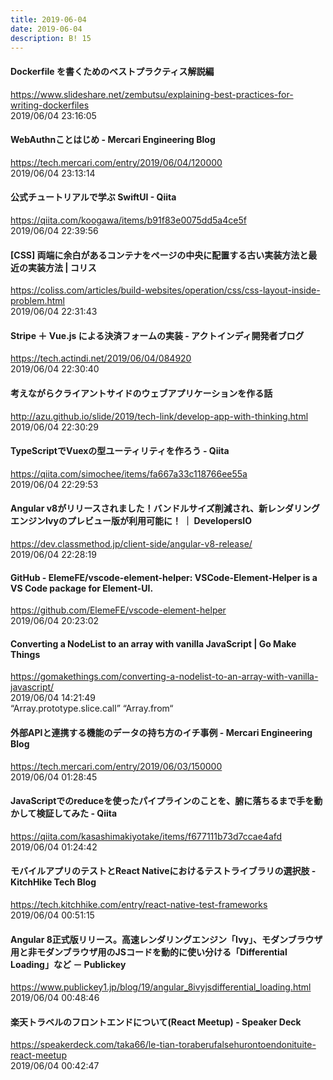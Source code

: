 ```yaml
---
title: 2019-06-04
date: 2019-06-04
description: B! 15
---
```


#### Dockerfile を書くためのベストプラクティス解説編
https://www.slideshare.net/zembutsu/explaining-best-practices-for-writing-dockerfiles<br>
2019/06/04 23:16:05<br>


#### WebAuthnことはじめ - Mercari Engineering Blog
https://tech.mercari.com/entry/2019/06/04/120000<br>
2019/06/04 23:13:14<br>


#### 公式チュートリアルで学ぶ SwiftUI  - Qiita
https://qiita.com/koogawa/items/b91f83e0075dd5a4ce5f<br>
2019/06/04 22:39:56<br>


####   [CSS] 両端に余白があるコンテナをページの中央に配置する古い実装方法と最近の実装方法 | コリス
https://coliss.com/articles/build-websites/operation/css/css-layout-inside-problem.html<br>
2019/06/04 22:31:43<br>


#### Stripe ＋ Vue.js による決済フォームの実装 - アクトインディ開発者ブログ
https://tech.actindi.net/2019/06/04/084920<br>
2019/06/04 22:30:40<br>


#### 考えながらクライアントサイドのウェブアプリケーションを作る話
http://azu.github.io/slide/2019/tech-link/develop-app-with-thinking.html<br>
2019/06/04 22:30:29<br>


#### TypeScriptでVuexの型ユーティリティを作ろう - Qiita
https://qiita.com/simochee/items/fa667a33c118766ee55a<br>
2019/06/04 22:29:53<br>


#### Angular v8がリリースされました！バンドルサイズ削減され、新レンダリングエンジンIvyのプレビュー版が利用可能に！ ｜ DevelopersIO
https://dev.classmethod.jp/client-side/angular-v8-release/<br>
2019/06/04 22:28:19<br>


#### GitHub - ElemeFE/vscode-element-helper: VSCode-Element-Helper is a VS Code package for Element-UI.
https://github.com/ElemeFE/vscode-element-helper<br>
2019/06/04 20:23:02<br>


#### Converting a NodeList to an array with vanilla JavaScript | Go Make Things
https://gomakethings.com/converting-a-nodelist-to-an-array-with-vanilla-javascript/<br>
2019/06/04 14:21:49<br>
“Array.prototype.slice.call” “Array.from“


#### 外部APIと連携する機能のデータの持ち方のイチ事例 - Mercari Engineering Blog
https://tech.mercari.com/entry/2019/06/03/150000<br>
2019/06/04 01:28:45<br>


#### JavaScriptでのreduceを使ったパイプラインのことを、腑に落ちるまで手を動かして検証してみた - Qiita
https://qiita.com/kasashimakiyotake/items/f677111b73d7ccae4afd<br>
2019/06/04 01:24:42<br>


#### モバイルアプリのテストとReact Nativeにおけるテストライブラリの選択肢 - KitchHike Tech Blog
https://tech.kitchhike.com/entry/react-native-test-frameworks<br>
2019/06/04 00:51:15<br>


#### Angular 8正式版リリース。高速レンダリングエンジン「Ivy」、モダンブラウザ用と非モダンブラウザ用のJSコードを動的に使い分ける「Differential Loading」など － Publickey
https://www.publickey1.jp/blog/19/angular_8ivyjsdifferential_loading.html<br>
2019/06/04 00:48:46<br>


#### 楽天トラベルのフロントエンドについて(React Meetup) - Speaker Deck
https://speakerdeck.com/taka66/le-tian-toraberufalsehurontoendonituite-react-meetup<br>
2019/06/04 00:42:47<br>


